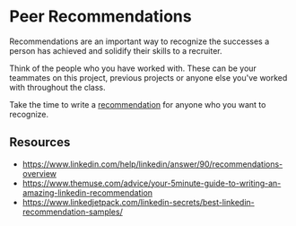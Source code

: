 # Peer Recommendations

Recommendations are an important way to recognize the successes a person has achieved and solidify their skills to a recruiter.

Think of the people who you have worked with. These can be your teammates on this project, previous projects or anyone else you've worked with throughout the class.

Take the time to write a [recommendation](https://www.linkedin.com/help/linkedin/answer/90/recommendations-overview) for anyone who you want to recognize.

## Resources

- https://www.linkedin.com/help/linkedin/answer/90/recommendations-overview
- https://www.themuse.com/advice/your-5minute-guide-to-writing-an-amazing-linkedin-recommendation
- https://www.linkedjetpack.com/linkedin-secrets/best-linkedin-recommendation-samples/
